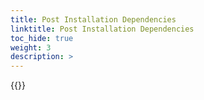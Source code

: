 ```yaml
---
title: Post Installation Dependencies
linktitle: Post Installation Dependencies 
toc_hide: true
weight: 3
description: >
--- 
```


{{<include file="content/docs/getting-started/installation/helm/modules/observability/_index.md" hideClasses="1,2,4">}}
